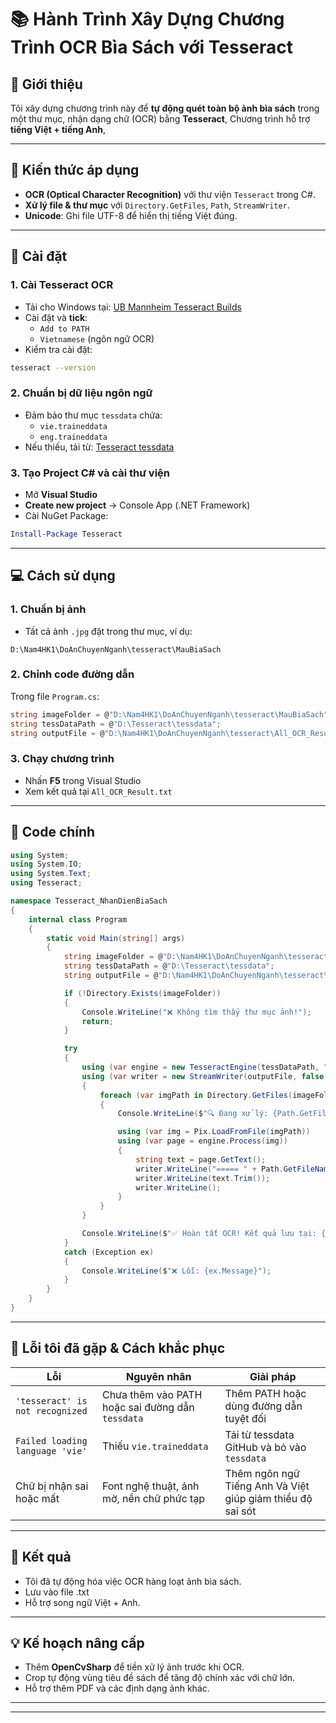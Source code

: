 # 📚 Hành Trình Xây Dựng Chương Trình OCR Bìa Sách với Tesseract

## 🚀 Giới thiệu

Tôi xây dựng chương trình này để **tự động quét toàn bộ ảnh bìa sách** trong một thư mục, nhận dạng chữ (OCR) bằng **Tesseract**,
Chương trình hỗ trợ **tiếng Việt + tiếng Anh**,

---

## 🧠 Kiến thức áp dụng

- **OCR (Optical Character Recognition)** với thư viện `Tesseract` trong C#.
- **Xử lý file & thư mục** với `Directory.GetFiles`, `Path`, `StreamWriter`.
- **Unicode**: Ghi file UTF-8 để hiển thị tiếng Việt đúng.

---

## 🔧 Cài đặt

### 1. Cài Tesseract OCR

- Tải cho Windows tại: [UB Mannheim Tesseract Builds](https://github.com/UB-Mannheim/tesseract/wiki)
- Cài đặt và **tick**:
  - `Add to PATH`
  - `Vietnamese` (ngôn ngữ OCR)
- Kiểm tra cài đặt:

```bash
tesseract --version
```

### 2. Chuẩn bị dữ liệu ngôn ngữ

- Đảm bảo thư mục `tessdata` chứa:
  - `vie.traineddata`
  - `eng.traineddata`
- Nếu thiếu, tải từ: [Tesseract tessdata](https://github.com/tesseract-ocr/tessdata)

### 3. Tạo Project C# và cài thư viện

- Mở **Visual Studio**
- **Create new project** → Console App (.NET Framework)
- Cài NuGet Package:

```powershell
Install-Package Tesseract
```

---

## 💻 Cách sử dụng

### 1. Chuẩn bị ảnh

- Tất cả ảnh `.jpg` đặt trong thư mục, ví dụ:

```
D:\Nam4HK1\DoAnChuyenNganh\tesseract\MauBiaSach
```

### 2. Chỉnh code đường dẫn

Trong file `Program.cs`:

```csharp
string imageFolder = @"D:\Nam4HK1\DoAnChuyenNganh\tesseract\MauBiaSach";
string tessDataPath = @"D:\Tesseract\tessdata";
string outputFile = @"D:\Nam4HK1\DoAnChuyenNganh\tesseract\All_OCR_Result.txt";
```

### 3. Chạy chương trình

- Nhấn **F5** trong Visual Studio
- Xem kết quả tại `All_OCR_Result.txt`

---

## 📝 Code chính

```csharp
using System;
using System.IO;
using System.Text;
using Tesseract;

namespace Tesseract_NhanDienBiaSach
{
    internal class Program
    {
        static void Main(string[] args)
        {
            string imageFolder = @"D:\Nam4HK1\DoAnChuyenNganh\tesseract\MauBiaSach";
            string tessDataPath = @"D:\Tesseract\tessdata";
            string outputFile = @"D:\Nam4HK1\DoAnChuyenNganh\tesseract\All_OCR_Result.txt";

            if (!Directory.Exists(imageFolder))
            {
                Console.WriteLine("❌ Không tìm thấy thư mục ảnh!");
                return;
            }

            try
            {
                using (var engine = new TesseractEngine(tessDataPath, "vie+eng", EngineMode.Default))
                using (var writer = new StreamWriter(outputFile, false, Encoding.UTF8))
                {
                    foreach (var imgPath in Directory.GetFiles(imageFolder, "*.jpg"))
                    {
                        Console.WriteLine($"🔍 Đang xử lý: {Path.GetFileName(imgPath)}");

                        using (var img = Pix.LoadFromFile(imgPath))
                        using (var page = engine.Process(img))
                        {
                            string text = page.GetText();
                            writer.WriteLine("===== " + Path.GetFileName(imgPath) + " =====");
                            writer.WriteLine(text.Trim());
                            writer.WriteLine();
                        }
                    }
                }

                Console.WriteLine($"✅ Hoàn tất OCR! Kết quả lưu tại: {outputFile}");
            }
            catch (Exception ex)
            {
                Console.WriteLine($"❌ Lỗi: {ex.Message}");
            }
        }
    }
}
```

---

## 🐞 Lỗi tôi đã gặp & Cách khắc phục

| Lỗi                             | Nguyên nhân                                      | Giải pháp                                                  |
| ------------------------------- | ------------------------------------------------ | ---------------------------------------------------------- |
| `'tesseract' is not recognized` | Chưa thêm vào PATH hoặc sai đường dẫn `tessdata` | Thêm PATH hoặc dùng đường dẫn tuyệt đối                    |
| `Failed loading language 'vie'` | Thiếu `vie.traineddata`                          | Tải từ tessdata GitHub và bỏ vào `tessdata`                |
| Chữ bị nhận sai hoặc mất        | Font nghệ thuật, ảnh mờ, nền chữ phức tạp        | Thêm ngôn ngữ Tiếng Anh Và Việt giúp giảm thiểu độ sai sót |

---

## 🎯 Kết quả

- Tôi đã tự động hóa việc OCR hàng loạt ảnh bìa sách.
- Lưu vào file .txt
- Hỗ trợ song ngữ Việt + Anh.

---

## 💡 Kế hoạch nâng cấp

- Thêm **OpenCvSharp** để tiền xử lý ảnh trước khi OCR.
- Crop tự động vùng tiêu đề sách để tăng độ chính xác với chữ lớn.
- Hỗ trợ thêm PDF và các định dạng ảnh khác.

---

---
